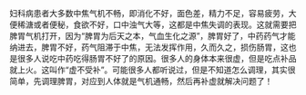 妇科病患者大多数中焦气机不畅，即消化不好，面色差，精力不足，容易疲劳，大便稀溏或者便秘，食欲不好，口中浊气大等，这都是中焦失调的表现。这就需要把脾胃气机打开，因为“脾胃为后天之本，气血生化之源”，脾胃好了，中药药气才能纳进去，脾胃不好，药气阻滞于中焦，无法发挥作用，久而久之，损伤肠胃，这也是很多人说吃中药吃得肠胃不好了的原因。很多人的身体本来很虚，但是吃点补品就上火。这叫作“虚不受补”。可能很多人都听说过，但是不知道怎么调理，其实很简单，先调理脾胃，对应到人体就是气机通畅，然后再补虚就解决问题了！
